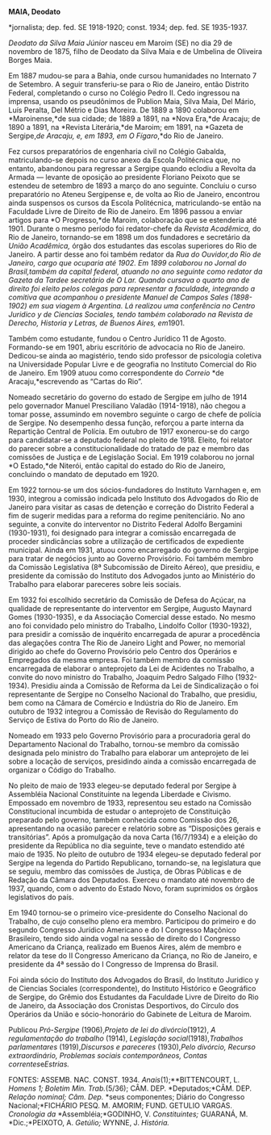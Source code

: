 **MAIA, Deodato**

\*jornalista; dep. fed. SE 1918-1920; const. 1934; dep. fed. SE
1935-1937.

*Deodato da Silva Maia Júnior* nasceu em Maroim (SE) no dia 29 de
novembro de 1875, filho de Deodato da Silva Maia e de Umbelina de
Oliveira Borges Maia.

Em 1887 mudou-se para a Bahia, onde cursou humanidades no Internato 7 de
Setembro. A seguir transferiu-se para o Rio de Janeiro, então Distrito
Federal, completando o curso no Colégio Pedro II. Cedo ingressou na
imprensa, usando os pseudônimos de Publion Maia, Silva Maia, Del Mário,
Luís Peralta, Del Métrio e Dias Moreira. De 1889 a 1890 colaborou em
*Maroinense,*de sua cidade; de 1889 a 1891, na *Nova Era,*de Aracaju; de
1890 a 1891, na *Revista Literária,*de Maroim; em 1891, na *Gazeta de
Sergipe,*de Aracaju, e, em 1893, em *O Fígaro**,*do Rio de Janeiro.

Fez cursos preparatórios de engenharia civil no Colégio Gabalda,
matriculando-se depois no curso anexo da Escola Politécnica que, no
entanto, abandonou para regressar a Sergipe quando eclodiu a Revolta da
Armada — levante de oposição ao presidente Floriano Peixoto que se
estendeu de setembro de 1893 a março do ano seguinte. Concluiu o curso
preparatório no Ateneu Sergipense e, de volta ao Rio de Janeiro,
encontrou ainda suspensos os cursos da Escola Politécnica,
matriculando-se então na Faculdade Livre de Direito de Rio de Janeiro.
Em 1896 passou a enviar artigos para *O Progresso,*de Maroim,
colaboração que se estenderia até 1901. Durante o mesmo período foi
redator-chefe da *Revista Acadêmica,* do Rio de Janeiro, tornando-se em
1898 um dos fundadores e secretário da *União Acadêmica,* órgão dos
estudantes das escolas superiores do Rio de Janeiro. A partir desse ano
foi também redator da *Rua do Ouvidor,*do Rio de Janeiro, cargo que
ocuparia até 1902. Em 1899 colaborou no *Jornal do Brasil,*também da
capital federal, atuando no ano seguinte como redator da *Gazeta da
Tarde*e secretário de *O Lar.* Quando cursava o quarto ano de direito
foi eleito pelos colegas para representar a faculdade, integrando a
comitiva que acompanhou o presidente Manuel de Campos Sales (1898-1902)
em sua viagem à Argentina. Lá realizou uma conferência no Centro
Juridico y de Ciencias Sociales, tendo também colaborado na *Revista de
Derecho, Historia y Letras,* de Buenos Aires, em****1901.

Também como estudante, fundou o Centro Jurídico 11 de Agosto.
Formando-se em 1901, abriu escritório de advocacia no Rio de Janeiro.
Dedicou-se ainda ao magistério, tendo sido professor de psicologia
coletiva na Universidade Popular Livre e de geografia no Instituto
Comercial do Rio de Janeiro. Em 1909 atuou como correspondente do
*Correio* *de Aracaju,*escrevendo as “Cartas do Rio”.

Nomeado secretário do governo do estado de Sergipe em julho de 1914 pelo
governador Manuel Presciliano Valadão (1914-1918), não chegou a tomar
posse, assumindo em novembro seguinte o cargo de chefe de polícia de
Sergipe. No desempenho dessa função, reforçou a parte interna da
Repartição Central de Polícia. Em outubro de 1917 exonerou-se do cargo
para candidatar-se a deputado federal no pleito de 1918. Eleito, foi
relator do parecer sobre a constitucionalidade do tratado de paz e
membro das comissões de Justiça e de Legislação Social. Em 1919
colaborou no jornal *O Estado,*de Niterói, então capital do estado do
Rio de Janeiro, concluindo o mandato de deputado em 1920.

Em 1922 tornou-se um dos sócios-fundadores do Instituto Varnhagen e, em
1930, integrou a comissão indicada pelo Instituto dos Advogados do Rio
de Janeiro para visitar as casas de detenção e correção do Distrito
Federal a fim de sugerir medidas para a reforma do regime penitenciário.
No ano seguinte, a convite do interventor no Distrito Federal Adolfo
Bergamini (1930-1931), foi designado para integrar a comissão
encarregada de proceder sindicâncias sobre a utilização de certificados
de expediente municipal. Ainda em 1931, atuou como encarregado do
governo de Sergipe para tratar de negócios junto ao Governo Provisório.
Foi também membro da Comissão Legislativa (8ª Subcomissão de Direito
Aéreo), que presidiu, e presidente da comissão do Instituto dos
Advogados junto ao Ministério do Trabalho para elaborar pareceres sobre
leis sociais.

Em 1932 foi escolhido secretário da Comissão de Defesa do Açúcar, na
qualidade de representante do interventor em Sergipe, Augusto Maynard
Gomes (1930-1935), e da Associação Comercial desse estado. No mesmo ano
foi convidado pelo ministro do Trabalho, Lindolfo Collor (1930-1932),
para presidir a comissão de inquérito encarregada de apurar a
procedência das alegações contra The Rio de Janeiro Light and Power, no
memorial dirigido ao chefe do Governo Provisório pelo Centro dos
Operários e Empregados da mesma empresa. Foi também membro da comissão
encarregada de elaborar o anteprojeto da Lei de Acidentes no Trabalho, a
convite do novo ministro do Trabalho, Joaquim Pedro Salgado Filho
(1932-1934). Presidiu ainda a Comissão de Reforma da Lei de
Sindicalização o foi representante de Sergipe no Conselho Nacional do
Trabalho, que presidiu, bem como na Câmara de Comércio e Indústria do
Rio de Janeiro. Em outubro de 1932 integrou a Comissão de Revisão do
Regulamento do Serviço de Estiva do Porto do Rio de Janeiro.

Nomeado em 1933 pelo Governo Provisório para a procuradoria geral do
Departamento Nacional do Trabalho, tornou-se membro da comissão
designada pelo ministro do Trabalho para elaborar um anteprojeto de lei
sobre a locação de serviços, presidindo ainda a comissão encarregada de
organizar o Código do Trabalho.

No pleito de maio de 1933 elegeu-se deputado federal por Sergipe à
Assembléia Nacional Constituinte na legenda Liberdade e Civismo.
Empossado em novembro de 1933, representou seu estado na Comissão
Constitucional incumbida de estudar o anteprojeto de Constituição
preparado pelo governo, também conhecida como Comissão dos 26,
apresentando na ocasião parecer e relatório sobre as “Disposições gerais
e transitórias”. Após a promulgação da nova Carta (16/7/1934) e a
eleição do presidente da República no dia seguinte, teve o mandato
estendido até maio de 1935. No pleito de outubro de 1934 elegeu-se
deputado federal por Sergipe na legenda do Partido Republicano,
tornando-se, na legislatura que se seguiu, membro das comissões de
Justiça, de Obras Públicas e de Redação da Câmara dos Deputados. Exerceu
o mandato até novembro de 1937, quando, com o advento do Estado Novo,
foram suprimidos os órgãos legislativos do país.

Em 1940 tornou-se o primeiro vice-presidente do Conselho Nacional do
Trabalho, de cujo conselho pleno era membro. Participou do primeiro e do
segundo Congresso Jurídico Americano e do I Congresso Maçônico
Brasileiro, tendo sido ainda vogal na sessão de direito do I Congresso
Americano da Criança, realizado em Buenos Aires, além de membro e
relator da tese do II Congresso Americano da Criança, no Rio de Janeiro,
e presidente da 4ª sessão do I Congresso de Imprensa do Brasil.

Foi ainda sócio do Instituto dos Advogados do Brasil, do Instituto
Juridico y de Ciencias Sociales (correspondente), do Instituto Histórico
e Geográfico de Sergipe, do Grêmio dos Estudantes da Faculdade Livre de
Direito do Rio de Janeiro, da Associação dos Cronistas Desportivos, do
Círculo dos Operários da União e sócio-honorário do Gabinete de Leitura
de Maroim.

Publicou *Pró-Sergipe* (1906),*Projeto de lei* *do divórcio*(1912), *A
regulamentação do trabalho* (1914), *Legislação social*(1918),*Trabalhos
parlamentares* (1919),*Discursos e pareceres* (1930),*Pelo divórcio,
Recurso extraordinário, Problemas sociais contemporâneos,* *Contas
correntes*e*Estrias.*

FONTES: ASSEMB. NAC. CONST. 1934. *Anais*(1);**BITTENCOURT, L. *Homens
1; Boletim Min. Trab.*(5/36); CÂM. DEP. *Deputados;*CÂM. DEP. *Relação
nominal; Câm. Dep.* *seus componentes; Diário do Congresso
Nacional;*FICHÁRIO PESQ. M. AMORIM; FUND. GETULIO VARGAS. *Cronologia
da* *Assembléia;*GODINHO, V. *Constituintes;* GUARANÁ, M.
*Dic.;*PEIXOTO, A. *Getúlio;* WYNNE, J. *História.*

 
